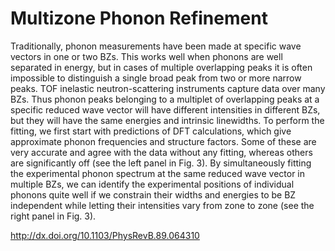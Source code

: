 # Multizone Phonon Refinement

Traditionally, phonon measurements have been made at
specific wave vectors in one or two BZs. This works well when
phonons are well separated in energy, but in cases of multiple
overlapping peaks it is often impossible to distinguish a single
broad peak from two or more narrow peaks. TOF inelastic
neutron-scattering instruments capture data over many BZs.
Thus phonon peaks belonging to a multiplet of overlapping
peaks at a specific reduced wave vector will have different
intensities in different BZs, but they will have the same
energies and intrinsic linewidths. To perform the fitting, we
first start with predictions of DFT calculations, which give
approximate phonon frequencies and structure factors. Some
of these are very accurate and agree with the data without any
fitting, whereas others are significantly off (see the left panel
in Fig. 3). By simultaneously fitting the experimental phonon
spectrum at the same reduced wave vector in multiple BZs, we
can identify the experimental positions of individual phonons
quite well if we constrain their widths and energies to be BZ
independent while letting their intensities vary from zone to
zone (see the right panel in Fig. 3).

http://dx.doi.org/10.1103/PhysRevB.89.064310
